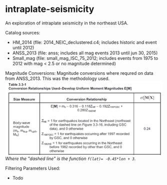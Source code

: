 # intraplate-seismicity
An exploration of intraplate seismicity in the northeast USA.

Catalog sources:
 - HM_2014 (flle: 2014_NEIC_declustered.c4; includes historic and event until 2012)
 - ANSS_2013 (file: anss; includes all mag events 2013 until jun 30, 2015)
 - Small_mag (file: small_mag_ISC_75_2012; includes events from 1975 to 2012 with mag < 2.5 or no magnitude determined)


Magnitude Conversions:
 Magnitude conversions where requred on data from ANSS_2013.  This was the methodology used.
 ![Table 3.3-1](docs/table3.3_1.png)
 *Where the "dashed line" is the function `f(lat)= -0.45*lon + 3`.*
 
Filtering Parameters Used:
 - Todo
 